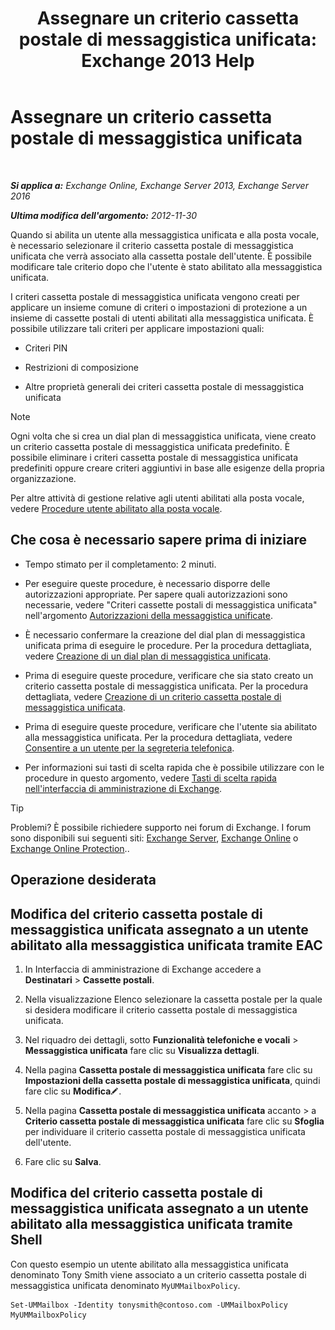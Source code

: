 ﻿---
title: 'Assegnare un criterio cassetta postale di messaggistica unificata: Exchange 2013 Help'
TOCTitle: Assegnare un criterio cassetta postale di messaggistica unificata
ms:assetid: c8da6cbe-3d22-4fff-8b5a-416b1c8adb6c
ms:mtpsurl: https://technet.microsoft.com/it-it/library/Bb201728(v=EXCHG.150)
ms:contentKeyID: 50481653
ms.date: 05/22/2018
mtps_version: v=EXCHG.150
ms.translationtype: MT
---

# Assegnare un criterio cassetta postale di messaggistica unificata

 

_**Si applica a:** Exchange Online, Exchange Server 2013, Exchange Server 2016_

_**Ultima modifica dell'argomento:** 2012-11-30_

Quando si abilita un utente alla messaggistica unificata e alla posta vocale, è necessario selezionare il criterio cassetta postale di messaggistica unificata che verrà associato alla cassetta postale dell'utente. È possibile modificare tale criterio dopo che l'utente è stato abilitato alla messaggistica unificata.

I criteri cassetta postale di messaggistica unificata vengono creati per applicare un insieme comune di criteri o impostazioni di protezione a un insieme di cassette postali di utenti abilitati alla messaggistica unificata. È possibile utilizzare tali criteri per applicare impostazioni quali:

  - Criteri PIN

  - Restrizioni di composizione

  - Altre proprietà generali dei criteri cassetta postale di messaggistica unificata


> [!NOTE]
> Ogni volta che si crea un dial plan di messaggistica unificata, viene creato un criterio cassetta postale di messaggistica unificata predefinito. È possibile eliminare i criteri cassetta postale di messaggistica unificata predefiniti oppure creare criteri aggiuntivi in base alle esigenze della propria organizzazione.



Per altre attività di gestione relative agli utenti abilitati alla posta vocale, vedere [Procedure utente abilitato alla posta vocale](voice-mail-enabled-user-procedures-exchange-2013-help.md).

## Che cosa è necessario sapere prima di iniziare

  - Tempo stimato per il completamento: 2 minuti.

  - Per eseguire queste procedure, è necessario disporre delle autorizzazioni appropriate. Per sapere quali autorizzazioni sono necessarie, vedere "Criteri cassette postali di messaggistica unificata" nell'argomento [Autorizzazioni della messaggistica unificate](unified-messaging-permissions-exchange-2013-help.md).

  - È necessario confermare la creazione del dial plan di messaggistica unificata prima di eseguire le procedure. Per la procedura dettagliata, vedere [Creazione di un dial plan di messaggistica unificata](create-a-um-dial-plan-exchange-2013-help.md).

  - Prima di eseguire queste procedure, verificare che sia stato creato un criterio cassetta postale di messaggistica unificata. Per la procedura dettagliata, vedere [Creazione di un criterio cassetta postale di messaggistica unificata](create-a-um-mailbox-policy-exchange-2013-help.md).

  - Prima di eseguire queste procedure, verificare che l'utente sia abilitato alla messaggistica unificata. Per la procedura dettagliata, vedere [Consentire a un utente per la segreteria telefonica](enable-a-user-for-voice-mail-exchange-2013-help.md).

  - Per informazioni sui tasti di scelta rapida che è possibile utilizzare con le procedure in questo argomento, vedere [Tasti di scelta rapida nell'interfaccia di amministrazione di Exchange](keyboard-shortcuts-in-the-exchange-admin-center-exchange-online-protection-help.md).


> [!TIP]
> Problemi? È possibile richiedere supporto nei forum di Exchange. I forum sono disponibili sui seguenti siti: <A href="https://go.microsoft.com/fwlink/p/?linkid=60612">Exchange Server</A>, <A href="https://go.microsoft.com/fwlink/p/?linkid=267542">Exchange Online</A> o <A href="https://go.microsoft.com/fwlink/p/?linkid=285351">Exchange Online Protection</A>..



## Operazione desiderata

## Modifica del criterio cassetta postale di messaggistica unificata assegnato a un utente abilitato alla messaggistica unificata tramite EAC

1.  In Interfaccia di amministrazione di Exchange accedere a **Destinatari** \> **Cassette postali**.

2.  Nella visualizzazione Elenco selezionare la cassetta postale per la quale si desidera modificare il criterio cassetta postale di messaggistica unificata.

3.  Nel riquadro dei dettagli, sotto **Funzionalità telefoniche e vocali** \> **Messaggistica unificata** fare clic su **Visualizza dettagli**.

4.  Nella pagina **Cassetta postale di messaggistica unificata** fare clic su **Impostazioni della cassetta postale di messaggistica unificata**, quindi fare clic su **Modifica**![Icona Modifica](images/JJ218640.6f53ccb2-1f13-4c02-bea0-30690e6ea71d(EXCHG.150).gif "Icona Modifica").

5.  Nella pagina **Cassetta postale di messaggistica unificata** accanto \> a **Criterio cassetta postale di messaggistica unificata** fare clic su **Sfoglia** per individuare il criterio cassetta postale di messaggistica unificata dell'utente.

6.  Fare clic su **Salva**.

## Modifica del criterio cassetta postale di messaggistica unificata assegnato a un utente abilitato alla messaggistica unificata tramite Shell

Con questo esempio un utente abilitato alla messaggistica unificata denominato Tony Smith viene associato a un criterio cassetta postale di messaggistica unificata denominato `MyUMMailboxPolicy`.

    Set-UMMailbox -Identity tonysmith@contoso.com -UMMailboxPolicy MyUMMailboxPolicy

